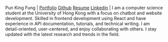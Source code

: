 Pun King Fung | [Portfolio](https://fung1117.github.io/) [Github](https://github.com/Fung1117) [Resume](https://drive.google.com/file/d/1fLHF7n5OnNszdxTmWz7FB4ZAeS2PTG0E/view?usp=sharing) [Linkedin](https://www.linkedin.com/in/king-fung-pun/) | I am a computer science student at the University of Hong Kong with a focus on chatbot and website development. Skilled in frontend development using React and have experience in API documentation, tutorials, and technical writing. I am detail-oriented, user-centered, and enjoy collaborating with others. I stay updated with the latest research and trends in the field.
